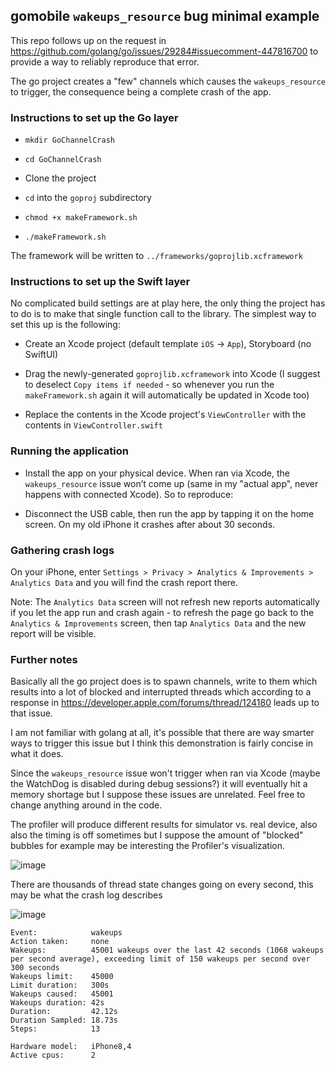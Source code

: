 ## gomobile `wakeups_resource` bug minimal example

This repo follows up on the request in https://github.com/golang/go/issues/29284#issuecomment-447816700 to provide a way to reliably reproduce that error.

The go project creates a "few" channels which causes the `wakeups_resource` to trigger, the consequence being a complete crash of the app.

### Instructions to set up the Go layer

- `mkdir GoChannelCrash`

- `cd GoChannelCrash`

- Clone the project 

- `cd` into the `goproj` subdirectory

- `chmod +x makeFramework.sh`

- `./makeFramework.sh`

The framework will be written to `../frameworks/goprojlib.xcframework`

### Instructions to set up the Swift layer

No complicated build settings are at play here, the only thing the project has to do is to make that single function call to the library. The simplest way to set this up is the following:

- Create an Xcode project (default template `iOS` -> `App`), Storyboard (no SwiftUI)

- Drag the newly-generated `goprojlib.xcframework` into Xcode (I suggest to deselect `Copy items if needed` - so whenever you run the `makeFramework.sh` again it will automatically be updated in Xcode too)

- Replace the contents in the Xcode project's `ViewController` with the contents in `ViewController.swift`

### Running the application

- Install the app on your physical device. When ran via Xcode, the `wakeups_resource` issue won’t come up (same in my "actual app", never happens with connected Xcode). So to reproduce:

- Disconnect the USB cable, then run the app by tapping it on the home screen. On my old iPhone it crashes after about 30 seconds.

### Gathering crash logs

On your iPhone, enter `Settings > Privacy > Analytics & Improvements > Analytics Data` and you will find the crash report there.

Note: The `Analytics Data` screen will not refresh new reports automatically if you let the app run and crash again - to refresh the page go back to the `Analytics & Improvements` screen, then tap `Analytics Data` and the new report will be visible.

### Further notes

Basically all the go project does is to spawn channels, write to them which results into a lot of blocked and interrupted threads which according to a response in https://developer.apple.com/forums/thread/124180 leads up to that issue.

I am not familiar with golang at all, it's possible that there are way smarter ways to trigger this issue but I think this demonstration is fairly concise in what it does.

Since the `wakeups_resource` issue won't trigger when ran via Xcode (maybe the WatchDog is disabled during debug sessions?) it will eventually hit a memory shortage but I suppose these issues are unrelated. Feel free to change anything around in the code.

The profiler will produce different results for simulator vs. real device, also also the timing is off sometimes but I suppose the amount of "blocked" bubbles for example may be interesting the Profiler's visualization. 

![image](https://user-images.githubusercontent.com/109240818/179006786-4abc22d1-78ad-4863-a435-958ad65433f6.png)

There are thousands of thread state changes going on every second, this may be what the crash log describes

![image](https://user-images.githubusercontent.com/109240818/179007234-40b6f82f-ae6c-4db8-a152-b5a9d28c67e5.png)

```
Event:            wakeups
Action taken:     none
Wakeups:          45001 wakeups over the last 42 seconds (1068 wakeups per second average), exceeding limit of 150 wakeups per second over 300 seconds
Wakeups limit:    45000
Limit duration:   300s
Wakeups caused:   45001
Wakeups duration: 42s
Duration:         42.12s
Duration Sampled: 18.73s
Steps:            13

Hardware model:   iPhone8,4
Active cpus:      2
```
